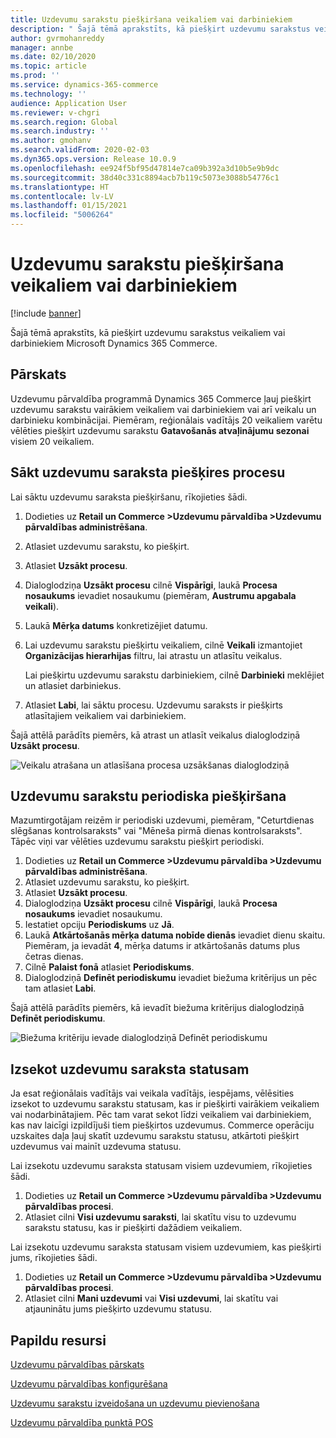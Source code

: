 ```yaml
---
title: Uzdevumu sarakstu piešķiršana veikaliem vai darbiniekiem
description: " Šajā tēmā aprakstīts, kā piešķirt uzdevumu sarakstus veikaliem vai darbiniekiem Microsoft Dynamics 365 Commerce."
author: gvrmohanreddy
manager: annbe
ms.date: 02/10/2020
ms.topic: article
ms.prod: ''
ms.service: dynamics-365-commerce
ms.technology: ''
audience: Application User
ms.reviewer: v-chgri
ms.search.region: Global
ms.search.industry: ''
ms.author: gmohanv
ms.search.validFrom: 2020-02-03
ms.dyn365.ops.version: Release 10.0.9
ms.openlocfilehash: ee924f5bf95d47814e7ca09b392a3d10b5e9b9dc
ms.sourcegitcommit: 38d40c331c8894acb7b119c5073e3088b54776c1
ms.translationtype: HT
ms.contentlocale: lv-LV
ms.lasthandoff: 01/15/2021
ms.locfileid: "5006264"
---
```

# <a name="assign-task-lists-to-stores-or-employees"></a>Uzdevumu sarakstu piešķiršana veikaliem vai darbiniekiem

[!include [banner](includes/banner.md)]

 Šajā tēmā aprakstīts, kā piešķirt uzdevumu sarakstus veikaliem vai darbiniekiem Microsoft Dynamics 365 Commerce.

## <a name="overview"></a>Pārskats

Uzdevumu pārvaldība programmā Dynamics 365 Commerce ļauj piešķirt uzdevumu sarakstu vairākiem veikaliem vai darbiniekiem vai arī veikalu un darbinieku kombinācijai. Piemēram, reģionālais vadītājs 20 veikaliem varētu vēlēties piešķirt uzdevumu sarakstu **Gatavošanās atvaļinājumu sezonai** visiem 20 veikaliem.

## <a name="start-the-task-list-assignment-process"></a>Sākt uzdevumu saraksta piešķires procesu

Lai sāktu uzdevumu saraksta piešķiršanu, rīkojieties šādi.

1. Dodieties uz **Retail un Commerce \>Uzdevumu pārvaldība \>Uzdevumu pārvaldības administrēšana**.
1. Atlasiet uzdevumu sarakstu, ko piešķirt.
1. Atlasiet **Uzsākt procesu**.
1. Dialoglodziņa **Uzsākt procesu** cilnē **Vispārīgi**, laukā **Procesa nosaukums** ievadiet nosaukumu (piemēram, **Austrumu apgabala veikali**).
1. Laukā **Mērķa datums** konkretizējiet datumu.
1. Lai uzdevumu sarakstu piešķirtu veikaliem, cilnē **Veikali** izmantojiet **Organizācijas hierarhijas** filtru, lai atrastu un atlasītu veikalus.

    Lai piešķirtu uzdevumu sarakstu darbiniekiem, cilnē **Darbinieki** meklējiet un atlasiet darbiniekus.

1. Atlasiet **Labi**, lai sāktu procesu. Uzdevumu saraksts ir piešķirts atlasītajiem veikaliem vai darbiniekiem.

Šajā attēlā parādīts piemērs, kā atrast un atlasīt veikalus dialoglodziņā **Uzsākt procesu**.

![Veikalu atrašana un atlasīšana procesa uzsākšanas dialoglodziņā](media/HQ-Assign-Tasks-Lists.png)

## <a name="assign-task-lists-on-a-recurring-basis"></a>Uzdevumu sarakstu periodiska piešķiršana

Mazumtirgotājam reizēm ir periodiski uzdevumi, piemēram, "Ceturtdienas slēgšanas kontrolsaraksts" vai "Mēneša pirmā dienas kontrolsaraksts". Tāpēc viņi var vēlēties uzdevumu sarakstu piešķirt periodiski.

1. Dodieties uz **Retail un Commerce \>Uzdevumu pārvaldība \>Uzdevumu pārvaldības administrēšana**.
1. Atlasiet uzdevumu sarakstu, ko piešķirt.
1. Atlasiet **Uzsākt procesu**.
1. Dialoglodziņa **Uzsākt procesu** cilnē **Vispārīgi**, laukā **Procesa nosaukums** ievadiet nosaukumu.
1. Iestatiet opciju **Periodiskums** uz **Jā**.
1. Laukā **Atkārtošanās mērķa datuma nobīde dienās** ievadiet dienu skaitu. Piemēram, ja ievadāt **4**, mērķa datums ir atkārtošanās datums plus četras dienas.
1. Cilnē **Palaist fonā** atlasiet **Periodiskums**.
1. Dialoglodziņā **Definēt periodiskumu** ievadiet biežuma kritērijus un pēc tam atlasiet **Labi**.

Šajā attēlā parādīts piemērs, kā ievadīt biežuma kritērijus dialoglodziņā **Definēt periodiskumu**.

![Biežuma kritēriju ievade dialoglodziņā Definēt periodiskumu](media/HQ-Assign-Tasks-Lists-Recurrently.png)

## <a name="track-task-list-status"></a>Izsekot uzdevumu saraksta statusam

Ja esat reģionālais vadītājs vai veikala vadītājs, iespējams, vēlēsities izsekot to uzdevumu sarakstu statusam, kas ir piešķirti vairākiem veikaliem vai nodarbinātajiem. Pēc tam varat sekot līdzi veikaliem vai darbiniekiem, kas nav laicīgi izpildījuši tiem piešķirtos uzdevumus. Commerce operāciju uzskaites daļa ļauj skatīt uzdevumu sarakstu statusu, atkārtoti piešķirt uzdevumus vai mainīt uzdevuma statusu.

Lai izsekotu uzdevumu saraksta statusam visiem uzdevumiem, rīkojieties šādi.

1. Dodieties uz **Retail un Commerce \>Uzdevumu pārvaldība \>Uzdevumu pārvaldības procesi**.
1. Atlasiet cilni **Visi uzdevumu saraksti**, lai skatītu visu to uzdevumu sarakstu statusu, kas ir piešķirti dažādiem veikaliem.

Lai izsekotu uzdevumu saraksta statusam visiem uzdevumiem, kas piešķirti jums, rīkojieties šādi.

1. Dodieties uz **Retail un Commerce \>Uzdevumu pārvaldība \>Uzdevumu pārvaldības procesi**.
1. Atlasiet cilni **Mani uzdevumi** vai **Visi uzdevumi**, lai skatītu vai atjauninātu jums piešķirto uzdevumu statusu.

## <a name="additional-resources"></a>Papildu resursi

[Uzdevumu pārvaldības pārskats](task-mgmt-overview.md)

[Uzdevumu pārvaldības konfigurēšana](task-mgmt-configure.md)

[Uzdevumu sarakstu izveidošana un uzdevumu pievienošana](task-mgmt-create-lists.md)

[Uzdevumu pārvaldība punktā POS](task-mgmt-POS.md)
